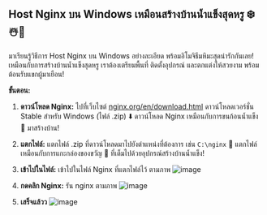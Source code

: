 ## Host Nginx บน Windows เหมือนสร้างบ้านน้ำแข็งสุดหรู ❄️☃️🏰

มาเรียนรู้วิธีการ Host Nginx บน Windows อย่างละเอียด พร้อมอิโมจิธีมหิมะสุดน่ารักกันเลย! เหมือนกับการสร้างบ้านน้ำแข็งสุดหรู  เราต้องเตรียมพื้นที่  ติดตั้งอุปกรณ์  และตกแต่งให้สวยงาม  พร้อมต้อนรับแขกผู้มาเยือน!

**ขั้นตอน:**

1. **ดาวน์โหลด Nginx:** ไปที่เว็บไซต์ [nginx.org/en/download.html](nginx.org/en/download.html)  ดาวน์โหลดเวอร์ชั่น Stable สำหรับ Windows  (ไฟล์ .zip)
    ⬇️ ดาวน์โหลด Nginx เหมือนกับการขนก้อนน้ำแข็ง 🧊 มาสร้างบ้าน!

2. **แตกไฟล์:** แตกไฟล์ .zip ที่ดาวน์โหลดมาไปยังตำแหน่งที่ต้องการ  เช่น `C:\nginx`
    📂 แตกไฟล์เหมือนกับการแกะกล่องของขวัญ 🎁 ที่เต็มไปด้วยอุปกรณ์สร้างบ้านน้ำแข็ง!
3. **เข้าไปในไฟล์:** เข้าไปในไฟล์ Nginx ที่แตกไฟล์ไว้ ตามภาพ
   ![image](https://github.com/user-attachments/assets/7c57cb4b-46bf-4be2-a33a-0ed79bdd22db)
   
4. **กดคลิก Nginx:** รัน nginx ตามภาพ
   ![image](https://github.com/user-attachments/assets/46fd8063-64b4-424b-944b-c2aaa4a5fab4)
   
5. **เสร็จแล้วว**
   ![image](https://github.com/user-attachments/assets/70f8a177-7bb8-4ff8-8316-a506b67a2313)
